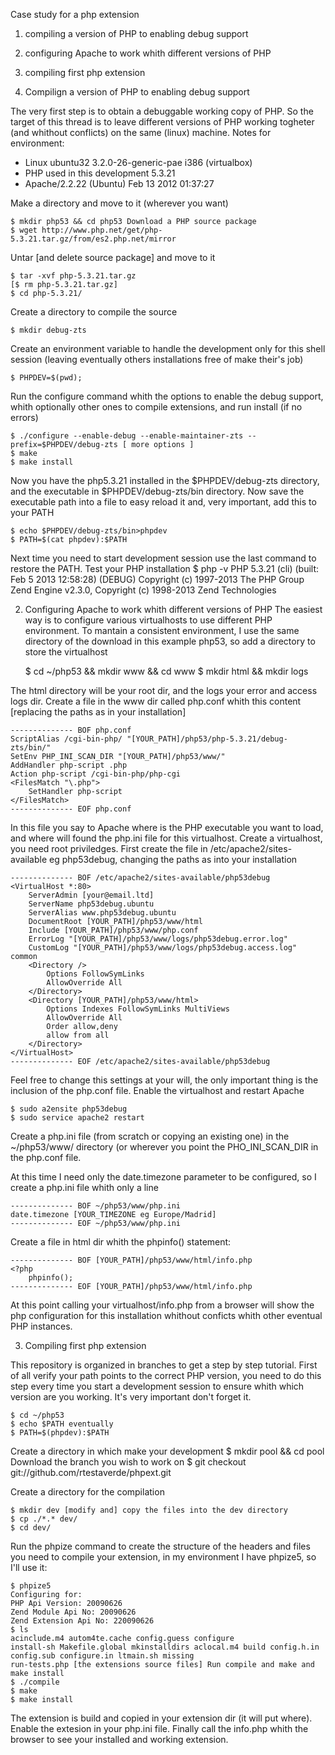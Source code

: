 Case study for a php extension 

1. compiling a version of PHP to enabling debug support 
2. configuring Apache to work whith different versions of PHP 
3. compiling first php extension 


1. Compilign a version of PHP to enabling debug support 

The very first step is to obtain a debuggable working copy of PHP. 
So the target of this thread is to leave different versions of PHP working togheter (and whithout conflicts) 
on the same (linux) machine. 
Notes for environment:

- Linux ubuntu32 3.2.0-26-generic-pae i386 (virtualbox)
- PHP used in this development 5.3.21
- Apache/2.2.22 (Ubuntu) Feb 13 2012 01:37:27

Make a directory and move to it (wherever you want)

	$ mkdir php53 && cd php53 Download a PHP source package
	$ wget http://www.php.net/get/php-5.3.21.tar.gz/from/es2.php.net/mirror

Untar [and delete source package] and move to it

	$ tar -xvf php-5.3.21.tar.gz
	[$ rm php-5.3.21.tar.gz]
	$ cd php-5.3.21/ 

Create a directory to compile the source

	$ mkdir debug-zts 

Create an environment variable to handle the development only for this shell session (leaving eventually others 
installations free of make their's job)

	$ PHPDEV=$(pwd); 

Run the configure command whith the options to enable the debug support, whith optionally other ones to compile extensions, and run install (if no errors)

	$ ./configure --enable-debug --enable-maintainer-zts --prefix=$PHPDEV/debug-zts [ more options ]
	$ make
	$ make install

Now you have the php5.3.21 installed in the $PHPDEV/debug-zts directory, and the executable in $PHPDEV/debug-zts/bin 
directory. Now save the executable path into a file to easy reload it and, very important, add this to your PATH

	$ echo $PHPDEV/debug-zts/bin>phpdev
	$ PATH=$(cat phpdev):$PATH

Next time you need to start development session use the last command to restore the PATH.
Test your PHP installation
	$ php -v
	PHP 5.3.21 (cli) (built: Feb 5 2013 12:58:28) (DEBUG)
	Copyright (c) 1997-2013 The PHP Group
	Zend Engine v2.3.0, Copyright (c) 1998-2013 Zend Technologies 

2. Configuring Apache to work whith different versions of PHP 
The easiest way is to configure various virtualhosts to use different PHP environment. To mantain a consistent environment, I use the same directory of the download in this example php53, so add a directory to store the virtualhost

	$ cd ~/php53 && mkdir www && cd www
	$ mkdir html && mkdir logs

The html directory will be your root dir, and the logs your error and access logs dir. Create a file in the www dir called php.conf whith this content [replacing the paths as in your installation]

	-------------- BOF php.conf
	ScriptAlias /cgi-bin-php/ "[YOUR_PATH]/php53/php-5.3.21/debug-zts/bin/"
	SetEnv PHP_INI_SCAN_DIR "[YOUR_PATH]/php53/www/"
	AddHandler php-script .php
	Action php-script /cgi-bin-php/php-cgi
	<FilesMatch "\.php">
		SetHandler php-script
	</FilesMatch>
	-------------- EOF php.conf 

In this file you say to Apache where is the PHP executable you want to load, and where will found the php.ini 
file for this virtualhost. 
Create a virtualhost, you need root priviledges. First create the file in /etc/apache2/sites-available eg php53debug, 
changing the paths as into your installation

	-------------- BOF /etc/apache2/sites-available/php53debug
	<VirtualHost *:80>
		ServerAdmin [your@email.ltd]
		ServerName php53debug.ubuntu
		ServerAlias www.php53debug.ubuntu
		DocumentRoot [YOUR_PATH]/php53/www/html
		Include [YOUR_PATH]/php53/www/php.conf
		ErrorLog "[YOUR_PATH]/php53/www/logs/php53debug.error.log"
		CustomLog "[YOUR_PATH]/php53/www/logs/php53debug.access.log" common
		<Directory />
			Options FollowSymLinks
			AllowOverride All
		</Directory>
		<Directory [YOUR_PATH]/php53/www/html>
			Options Indexes FollowSymLinks MultiViews
			AllowOverride All
			Order allow,deny
			allow from all
		</Directory>
	</VirtualHost>
	-------------- EOF /etc/apache2/sites-available/php53debug 

Feel free to change this settings at your will, the only important thing is the inclusion of the php.conf file. Enable the virtualhost and restart Apache

	$ sudo a2ensite php53debug
	$ sudo service apache2 restart 

Create a php.ini file (from scratch or copying an existing one) in the ~/php53/www/ directory (or wherever you point the PHO_INI_SCAN_DIR in the php.conf file.

At this time I need only the date.timezone parameter to be configured, so I create a php.ini file whith only a line

	-------------- BOF ~/php53/www/php.ini
	date.timezone [YOUR_TIMEZONE eg Europe/Madrid]
	-------------- EOF ~/php53/www/php.ini 

Create a file in html dir whith the phpinfo() statement:

	-------------- BOF [YOUR_PATH]/php53/www/html/info.php
	<?php
		phpinfo();
	-------------- EOF [YOUR_PATH]/php53/www/html/info.php
	
At this point calling your virtualhost/info.php from a browser will show the php configuration for this installation whithout conficts whith other eventual PHP instances.

3. Compiling first php extension 

This repository is organized in branches to get a step by step tutorial. First of all verify your path points to the correct PHP version, you need to do this step every time you start a development session to ensure whith which version are you working. It's very important don't forget it.

	$ cd ~/php53
	$ echo $PATH eventually
	$ PATH=$(phpdev):$PATH 

Create a directory in which make your development
	$ mkdir pool && cd pool Download the branch you wish to work on
	$ git checkout git://github.com/rtestaverde/phpext.git 

Create a directory for the compilation

	$ mkdir dev [modify and] copy the files into the dev directory
	$ cp ./*.* dev/
	$ cd dev/ 

Run the phpize command to create the structure of the headers and files you need to compile your extension, in my environment I have phpize5, so I'll use it:

	$ phpize5
	Configuring for:
	PHP Api Version: 20090626
	Zend Module Api No: 20090626
	Zend Extension Api No: 220090626
	$ ls
	acinclude.m4 autom4te.cache config.guess configure
	install-sh Makefile.global mkinstalldirs aclocal.m4 build config.h.in
	config.sub configure.in ltmain.sh missing
	run-tests.php [the extensions source files] Run compile and make and make install
	$ ./compile
	$ make
	$ make install 

The extension is build and copied in your extension dir (it will put where). 
Enable the extesion in your php.ini file. Finally call the info.php whith the browser to see your installed and working extension.
